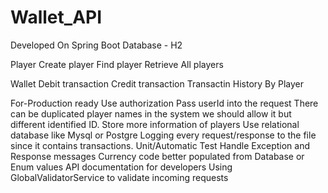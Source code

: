 # Wallet_API

Developed On Spring Boot
Database - H2


Player
  Create player
  Find player
  Retrieve All players


Wallet
  Debit transaction
  Credit transaction
  Transactin History By Player
  
  
For-Production ready
  Use authorization
  Pass userId into the request 
  There can be duplicated player names in the system we should allow it but different identified ID.
  Store more information of players
  Use relational database like Mysql or Postgre
  Logging every request/response to the file since it contains transactions.
  Unit/Automatic Test
  Handle Exception and Response messages
  Currency code better populated from Database or Enum values
  API documentation for developers
  Using GlobalValidatorService to validate incoming requests
